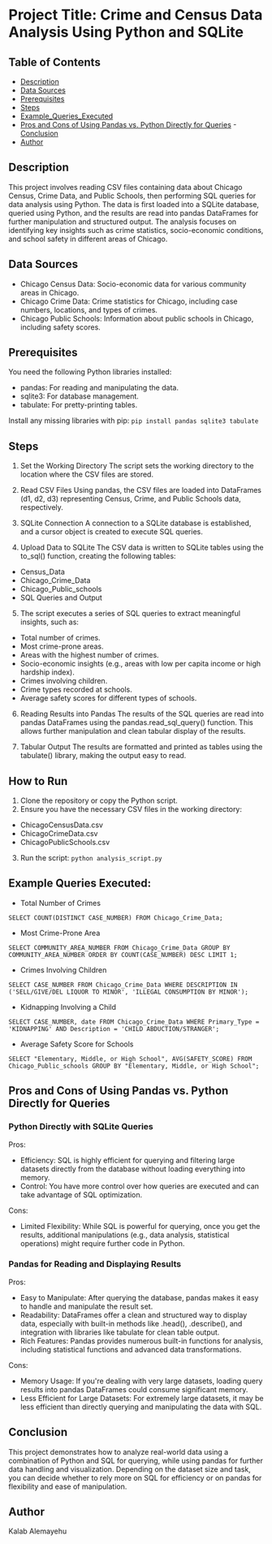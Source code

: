 # Project Title: Crime and Census Data Analysis Using Python and SQLite

## Table of Contents
- [Description](Description)
- [Data Sources](#Data-Sources)
- [Prerequisites](#Prerequisites)
- [Steps](#Steps)
- [Example_Queries_Executed](Example-Queries-Executed)
- [Pros and Cons of Using Pandas vs. Python Directly for Queries](#Pros_and_Cons_of_Using_Pandas_vs._Python_Directly_for_Queries)
-[Conclusion](#Conclusion)
- [Author](#author)

## Description
This project involves reading CSV files containing data about Chicago Census, Crime Data, and Public Schools, then performing SQL queries for data analysis using Python. The data is first loaded into a SQLite database, queried using Python, and the results are read into pandas DataFrames for further manipulation and structured output. The analysis focuses on identifying key insights such as crime statistics, socio-economic conditions, and school safety in different areas of Chicago.

## Data Sources
- Chicago Census Data: Socio-economic data for various community areas in Chicago.
- Chicago Crime Data: Crime statistics for Chicago, including case numbers, locations, and types of crimes.
- Chicago Public Schools: Information about public schools in Chicago, including safety scores.

## Prerequisites
You need the following Python libraries installed:

- pandas: For reading and manipulating the data.
- sqlite3: For database management.
- tabulate: For pretty-printing tables.
  
Install any missing libraries with pip:
```pip install pandas sqlite3 tabulate```

## Steps
1. Set the Working Directory
The script sets the working directory to the location where the CSV files are stored.

2. Read CSV Files
Using pandas, the CSV files are loaded into DataFrames (d1, d2, d3) representing Census, Crime, and Public Schools data, respectively.

3. SQLite Connection
A connection to a SQLite database is established, and a cursor object is created to execute SQL queries.

4. Upload Data to SQLite
The CSV data is written to SQLite tables using the to_sql() function, creating the following tables:

- Census_Data
- Chicago_Crime_Data
- Chicago_Public_schools
- SQL Queries and Output

5. The script executes a series of SQL queries to extract meaningful insights, such as:

- Total number of crimes.
- Most crime-prone areas.
- Areas with the highest number of crimes.
- Socio-economic insights (e.g., areas with low per capita income or high hardship index).
- Crimes involving children.
- Crime types recorded at schools.
- Average safety scores for different types of schools.

6. Reading Results into Pandas
The results of the SQL queries are read into pandas DataFrames using the pandas.read_sql_query() function. This allows further manipulation and clean tabular display of the results.

7. Tabular Output
The results are formatted and printed as tables using the tabulate() library, making the output easy to read.

## How to Run
1. Clone the repository or copy the Python script.
2. Ensure you have the necessary CSV files in the working directory:
- ChicagoCensusData.csv
- ChicagoCrimeData.csv
- ChicagoPublicSchools.csv
3. Run the script:
```python analysis_script.py```

## Example Queries Executed:

- Total Number of Crimes
  
 ```SELECT COUNT(DISTINCT CASE_NUMBER) FROM Chicago_Crime_Data;```

- Most Crime-Prone Area

 ```SELECT COMMUNITY_AREA_NUMBER FROM Chicago_Crime_Data GROUP BY COMMUNITY_AREA_NUMBER ORDER BY COUNT(CASE_NUMBER) DESC LIMIT 1;```

- Crimes Involving Children

 ```SELECT CASE_NUMBER FROM Chicago_Crime_Data WHERE DESCRIPTION IN ('SELL/GIVE/DEL LIQUOR TO MINOR', 'ILLEGAL CONSUMPTION BY MINOR');```

- Kidnapping Involving a Child

 ```SELECT CASE_NUMBER, date FROM Chicago_Crime_Data WHERE Primary_Type = 'KIDNAPPING' AND Description = 'CHILD ABDUCTION/STRANGER';```

- Average Safety Score for Schools

 ```SELECT "Elementary, Middle, or High School", AVG(SAFETY_SCORE) FROM Chicago_Public_schools GROUP BY "Elementary, Middle, or High School";```

## Pros and Cons of Using Pandas vs. Python Directly for Queries

### Python Directly with SQLite Queries
Pros:

 - Efficiency: SQL is highly efficient for querying and filtering large datasets directly from the database without loading everything into memory.
 - Control: You have more control over how queries are executed and can take advantage of SQL optimization.

Cons:

 - Limited Flexibility: While SQL is powerful for querying, once you get the results, additional manipulations (e.g., data analysis, statistical operations) might require further code in Python.

### Pandas for Reading and Displaying Results
Pros:

 - Easy to Manipulate: After querying the database, pandas makes it easy to handle and manipulate the result set.
 - Readability: DataFrames offer a clean and structured way to display data, especially with built-in methods like .head(), .describe(), and integration with libraries like tabulate for clean table output.
 - Rich Features: Pandas provides numerous built-in functions for analysis, including statistical functions and advanced data transformations.

Cons:

 - Memory Usage: If you're dealing with very large datasets, loading query results into pandas DataFrames could consume significant memory.
 - Less Efficient for Large Datasets: For extremely large datasets, it may be less efficient than directly querying and manipulating the data with SQL.

## Conclusion
This project demonstrates how to analyze real-world data using a combination of Python and SQL for querying, while using pandas for further data handling and visualization. Depending on the dataset size and task, you can decide whether to rely more on SQL for efficiency or on pandas for flexibility and ease of manipulation.

## Author
Kalab Alemayehu
